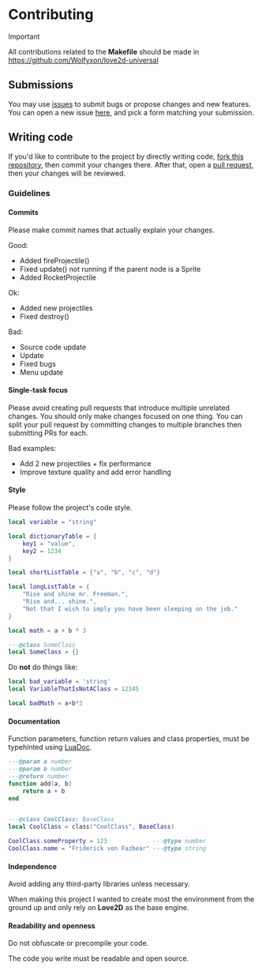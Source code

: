 # Contributing

> [!IMPORTANT]  
> All contributions related to the **Makefile** should be made in https://github.com/Wolfyxon/love2d-universal

## Submissions
You may use [issues](https://github.com/Wolfyxon/TurretSiege/issues) to submit bugs or propose changes and new features.
You can open a new issue [here](https://github.com/Wolfyxon/TurretSiege/issues/new/choose), and pick a form matching your submission.

## Writing code
If you'd like to contribute to the project by directly writing code, [fork this repository](https://github.com/Wolfyxon/TurretSiege/fork), then commit your changes there. After that, open a [pull request](https://github.com/Wolfyxon/TurretSiege/pulls), then your changes will be reviewed.

### Guidelines
#### Commits

Please make commit names that actually explain your changes.

Good:
- Added fireProjectile()
- Fixed update() not running if the parent node is a Sprite
- Added RocketProjectile

Ok:
- Added new projectiles
- Fixed destroy()

Bad:
- Source code update
- Update
- Fixed bugs
- Menu update

#### Single-task focus
Please avoid creating pull requests that introduce multiple unrelated changes.
You should only make changes focused on one thing. You can split your pull request by committing changes to multiple branches then submitting PRs for each.

Bad examples:
- Add 2 new projectiles + fix performance
- Improve texture quality and add error handling

#### Style
Please follow the project's code style.
```lua
local variable = "string"

local dictionaryTable = {
    key1 = "value",
    key2 = 1234
}

local shortListTable = {"a", "b", "c", "d"}

local longListTable = {
    "Rise and shine mr. Freeman.",
    "Rise and... shine.",
    "Not that I wish to imply you have been sleeping on the job."
}

local math = a + b * 3

---@class SomeClass
local SomeClass = {}
```
Do **not** do things like:
```lua
local bad_variable = 'string'
local VariableThatIsNotAClass = 12345

local badMath = a+b*3
```

#### Documentation
Function parameters, function return values and class properties, must be typehinted using [LuaDoc](https://keplerproject.github.io/luadoc/manual.html).

```lua
---@param a number
---@param b number
---@return number
function add(a, b) 
    return a + b
end
```

```lua

---@class CoolClass: BaseClass
local CoolClass = class("CoolClass", BaseClass)

CoolClass.someProperty = 123             ---@type number
CoolClass.name = "Friderick von Fazbear" ---@type string
```

#### Independence
Avoid adding any third-party libraries unless necessary.

When making this project I wanted to create most the environment from the ground up and only rely on **Love2D** as the base engine.

#### Readability and openness
Do not obfuscate or precompile your code.

The code you write must be readable and open source.
